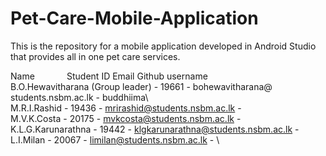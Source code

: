 # Pet-Care-Mobile-Application
This is the repository for a mobile application developed in Android Studio that provides all in one pet care services. 

Name &nbsp; &nbsp; &nbsp; &nbsp; &nbsp; &nbsp;                            Student ID              Email                       Github username\
B.O.Hewavitharana (Group leader)  -  19661  -  bohewavitharana@<br />students.nsbm.ac.lk  -  buddhiima\ <br />
M.R.I.Rashid                      -  19436  -  mrirashid@students.nsbm.ac.lk        - \
M.V.K.Costa                       -  20175  -  mvkcosta@students.nsbm.ac.lk         - \
K.L.G.Karunarathna                -  19442  -  klgkarunarathna@students.nsbm.ac.lk  - \
L.I.Milan                         -  20067  -  limilan@students.nsbm.ac.lk          - \
